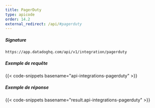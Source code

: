 ```yaml
---
title: PagerDuty
type: apicode
order: 14.2
external_redirect: /api/#pagerduty
---
```


##### Signature
`https://app.datadoghq.com/api/v1/integration/pagerduty`

##### Exemple de requête
{{< code-snippets basename="api-integrations-pagerduty" >}}
##### Exemple de réponse
{{< code-snippets basename="result.api-integrations-pagerduty" >}}
